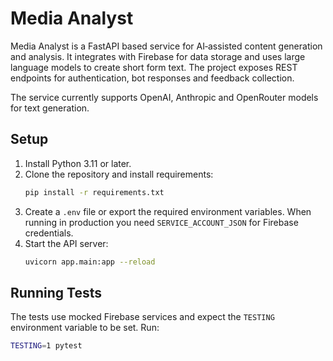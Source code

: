 # Media Analyst

Media Analyst is a FastAPI based service for AI‑assisted content generation and analysis. It integrates with Firebase for data storage and uses large language models to create short form text. The project exposes REST endpoints for authentication, bot responses and feedback collection.

The service currently supports OpenAI, Anthropic and OpenRouter models for text generation.

## Setup

1. Install Python 3.11 or later.
2. Clone the repository and install requirements:
   ```bash
   pip install -r requirements.txt
   ```
3. Create a `.env` file or export the required environment variables. When running in production you need `SERVICE_ACCOUNT_JSON` for Firebase credentials.
4. Start the API server:
   ```bash
   uvicorn app.main:app --reload
   ```

## Running Tests

The tests use mocked Firebase services and expect the `TESTING` environment variable to be set. Run:

```bash
TESTING=1 pytest
```
